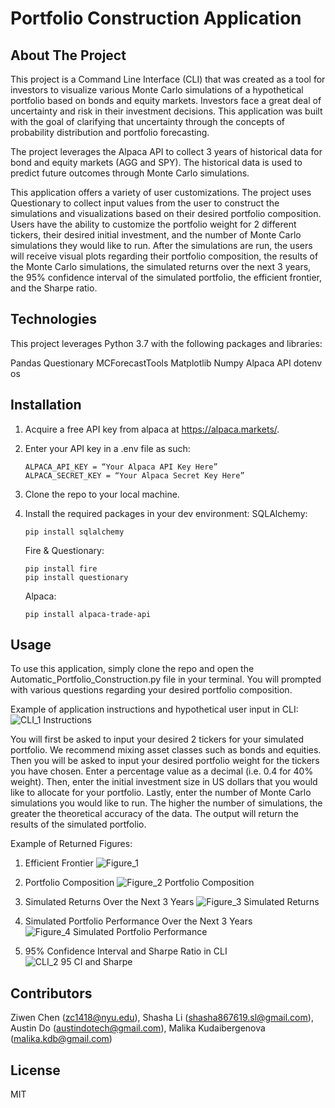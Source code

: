 # Portfolio Construction Application

## About The Project

This project is a Command Line Interface (CLI) that was created as a tool for investors to visualize various Monte Carlo simulations of a hypothetical portfolio based on bonds and equity markets. Investors face a great deal of uncertainty and risk in their investment decisions. This application was built with the goal of clarifying that uncertainty through the concepts of probability distribution and portfolio forecasting. 

The project leverages the Alpaca API to collect 3 years of historical data for bond and equity markets (AGG and SPY). The historical data is used to predict future outcomes through Monte Carlo simulations. 

This application offers a variety of user customizations. The project uses Questionary to collect input values from the user to construct the simulations and visualizations based on their desired portfolio composition. Users have the ability to customize the portfolio weight for 2 different tickers, their desired initial investment, and the number of Monte Carlo simulations they would like to run. After the simulations are run, the users will receive visual plots regarding their portfolio composition, the results of the Monte Carlo simulations, the simulated returns over the next 3 years, the 95% confidence interval of the simulated portfolio, the efficient frontier, and the Sharpe ratio.

## Technologies

This project leverages Python 3.7 with the following packages and libraries:

Pandas
Questionary
MCForecastTools
Matplotlib
Numpy
Alpaca API
dotenv
os

## Installation

1. Acquire a free API key from alpaca at https://alpaca.markets/.
2. Enter your API key in a .env file as such:
    ```
    ALPACA_API_KEY = “Your Alpaca API Key Here”
    ALPACA_SECRET_KEY = “Your Alpaca Secret Key Here”
    ```
3. Clone the repo to your local machine.
4. Install the required packages in your dev environment:
    SQLAlchemy:
    ```
    pip install sqlalchemy
    ```
    
    Fire & Questionary:
    ```
    pip install fire
    pip install questionary
    ```
    Alpaca:
    ```
    pip install alpaca-trade-api
    ```
    

## Usage

To use this application, simply clone the repo and open the Automatic_Portfolio_Construction.py file in your terminal. You will prompted with various questions regarding your desired portfolio composition.

Example of application instructions and hypothetical user input in CLI:
![CLI_1 Instructions](https://user-images.githubusercontent.com/89161654/141343448-46a2b53a-2eab-4dfc-ab19-3a16fea420ba.png)


You will first be asked to input your desired 2 tickers for your simulated portfolio. We recommend mixing asset classes such as bonds and equities. Then you will be asked to input your desired portfolio weight for the tickers you have chosen. Enter a percentage value as a decimal (i.e. 0.4 for 40% weight). Then, enter the initial investment size in US dollars that you would like to allocate for your portfolio. Lastly, enter the number of Monte Carlo simulations you would like to run. The higher the number of simulations, the greater the theoretical accuracy of the data. The output will return the results of the simulated portfolio.

Example of Returned Figures:

1. Efficient Frontier
![Figure_1](https://user-images.githubusercontent.com/89161654/141343598-e23bcc8f-6b5c-4752-999c-60aebd27e753.png)

2. Portfolio Composition
![Figure_2 Portfolio Composition](https://user-images.githubusercontent.com/89161654/141343602-aa0f1881-f0b2-4ee6-b45d-84ab98ffa9ca.png)

3. Simulated Returns Over the Next 3 Years
![Figure_3 Simulated Returns](https://user-images.githubusercontent.com/89161654/141343591-d5fade78-9ead-4cf1-a8e4-fd4d2f5975ce.png)

4. Simulated Portfolio Performance Over the Next 3 Years
![Figure_4 Simulated Portfolio Performance](https://user-images.githubusercontent.com/89161654/141343595-ee22ff71-82fe-4093-93e9-3cfb2596bb2a.png)

5. 95% Confidence Interval and Sharpe Ratio in CLI
![CLI_2 95 CI and Sharpe](https://user-images.githubusercontent.com/89161654/141343720-fdfb572c-608a-4720-a791-bc02e7883f72.png)




## Contributors

Ziwen Chen (zc1418@nyu.edu), Shasha Li (shasha867619.sl@gmail.com), Austin Do (austindotech@gmail.com), Malika Kudaibergenova (malika.kdb@gmail.com)

## License
MIT


